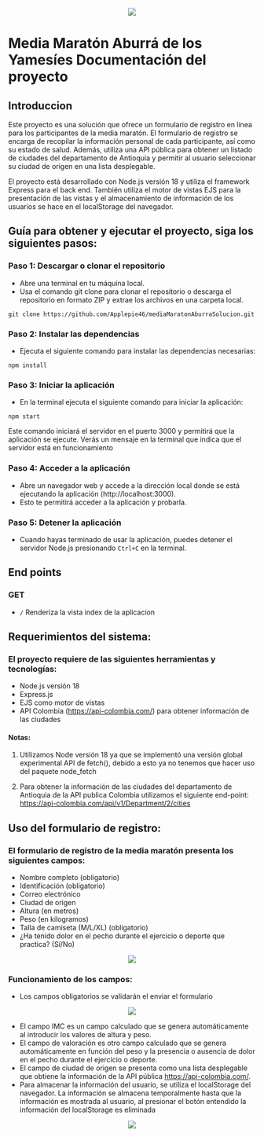 <p align="center">
  <img src="https://github.com/Applepie46/mediaMaratonAburraSolucion/blob/master/public/images/logos/logoNoBg.png" />
</p>

# Media Maratón Aburrá de los Yamesíes Documentación del proyecto

## Introduccion
Este proyecto es una solución que ofrece un formulario de registro en línea para los 
participantes de la media maratón. El formulario de registro se encarga de recopilar la 
información personal de cada participante, así como su estado de salud. Además, utiliza una API 
pública para obtener un listado de ciudades del departamento de Antioquia y permitir al 
usuario seleccionar su ciudad de origen en una lista desplegable.

El proyecto está desarrollado con Node.js versión 18 y utiliza el framework Express para el back  end. También utiliza el motor de vistas EJS para la presentación de las vistas y el 
almacenamiento de información de los usuarios se hace en el localStorage del navegador.


## Guía para obtener y ejecutar el proyecto, siga los siguientes pasos:

### Paso 1: Descargar o clonar el repositorio

- Abre una terminal en tu máquina local.
- Usa el comando git clone para clonar el repositorio o descarga el repositorio en formato 
ZIP y extrae los archivos en una carpeta local.

`git clone https://github.com/Applepie46/mediaMaratonAburraSolucion.git`

### Paso 2: Instalar las dependencias

- Ejecuta el siguiente comando para instalar las dependencias necesarias:

`npm install`

### Paso 3: Iniciar la aplicación

- En la terminal ejecuta el siguiente comando para iniciar la aplicación:

`npm start`

Este comando iniciará el servidor en el puerto 3000 y permitirá que la aplicación se ejecute.
Verás un mensaje en la terminal que indica que el servidor está en funcionamiento

### Paso 4: Acceder a la aplicación

- Abre un navegador web y accede a la dirección local donde se está ejecutando la 
aplicación (http://localhost:3000).
- Esto te permitirá acceder a la aplicación y probarla.

### Paso 5: Detener la aplicación

- Cuando hayas terminado de usar la aplicación, puedes detener el servidor Node.js 
presionando `Ctrl+C` en la terminal.

## End points

### GET

- `/`
Renderiza la vista index de la aplicacion

## Requerimientos del sistema:

### El proyecto requiere de las siguientes herramientas y tecnologías:

- Node.js versión 18
- Express.js 
- EJS como motor de vistas
- API Colombia (https://api-colombia.com/) para obtener información de las ciudades

#### Notas:

1. Utilizamos Node versión 18 ya que se implementó una versión global experimental API 
de fetch(), debido a esto ya no tenemos que hacer uso del paquete node_fetch

2. Para obtener la información de las ciudades del departamento de Antioquia de la API 
publica Colombia utilizamos el siguiente end-point:
https://api-colombia.com/api/v1/Department/2/cities

## Uso del formulario de registro:

### El formulario de registro de la media maratón presenta los siguientes campos:

- Nombre completo (obligatorio)
- Identificación (obligatorio)
- Correo electrónico
- Ciudad de origen 
- Altura (en metros)
- Peso (en kilogramos)
- Talla de camiseta (M/L/XL) (obligatorio)
- ¿Ha tenido dolor en el pecho durante el ejercicio o deporte que practica? (Sí/No)

<p align="center">
  <img src="https://github.com/Applepie46/mediaMaratonAburraSolucion/blob/master/public/images/readmeImages/formScreenShot.png" />
</p>

### Funcionamiento de los campos:

- Los campos obligatorios se validarán el enviar el formulario

<p align="center">
  <img src="https://github.com/Applepie46/mediaMaratonAburraSolucion/blob/master/public/images/readmeImages/formWithValidationsScreenshot.png" />
</p>

- El campo IMC es un campo calculado que se genera automáticamente al introducir los 
valores de altura y peso.
- El campo de valoración es otro campo calculado que se genera automáticamente en 
función del peso y la presencia o ausencia de dolor en el pecho durante el ejercicio o 
deporte.
- El campo de ciudad de origen se presenta como una lista desplegable que obtiene la 
información de la API pública https://api-colombia.com/. 
- Para almacenar la información del usuario, se utiliza el localStorage del navegador. La 
información se almacena temporalmente hasta que la información es mostrada al 
usuario, al presionar el botón entendido la información del localStorage es eliminada

<p align="center">
  <img src="https://github.com/Applepie46/mediaMaratonAburraSolucion/blob/master/public/images/readmeImages/ReadyToGoScreenshot.png" />
</p>






